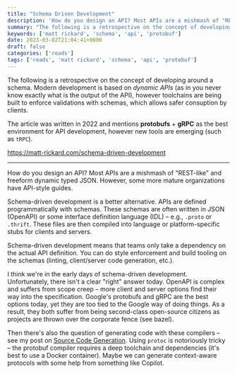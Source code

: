 ```yaml
---
title: "Schema Driven Development"
description: 'How do you design an API? Most APIs are a mishmash of "REST-like" and freeform dynamic typed JSON. However, some more mature organizations have...'
summary: "The following is a retrospective on the concept of developing around a schema. Modern development is based on dynamic APIs (as in you never know exactly what is the output of the API), however toolchains are being built to enforce validations with schemas, which allows safer consuption by clients."
keywords: ['matt rickard', 'schema', 'api', 'protobuf']
date: 2023-03-02T21:04:41+0000
draft: false
categories: ['reads']
tags: ['reads', 'matt rickard', 'schema', 'api', 'protobuf']
---
```


The following is a retrospective on the concept of developing around a schema. Modern development is based on *dynamic APIs* (as in you never know exactly what is the output of the API), however toolchains are being built to enforce validations with schemas, which allows safer consuption by clients.

The article was written in 2022 and mentions **protobufs** + **gRPC** as the best environment for API development, however new tools are emerging (such as `tRPC`).

https://matt-rickard.com/schema-driven-development

---

How do you design an API? Most APIs are a mishmash of "REST-like" and freeform dynamic typed JSON. However, some more mature organizations have API-style guides.

Schema-driven development is a better alternative. APIs are defined programmatically with schemas. These schemas are often written in JSON (OpenAPI) or some interface definition language (IDL) – e.g., `.proto` or `.thrift`. These files are then compiled into language or platform-specific stubs for clients and servers.

Schema-driven development means that teams only take a dependency on the actual API definition. You can do style enforcement and build tooling on the schemas (linting, client/server code generation, etc.).

I think we're in the early days of schema-driven development. Unfortunately, there isn't a clear "right" answer today. OpenAPI is complex and suffers from scope creep – more client and server options find their way into the specification. Google's protobufs and gRPC are the best options today, yet they are too tied to the Google way of doing things. As a result, they both suffer from being second-class open-source citizens as projects are thrown over the corporate fence (see bazel).

Then there's also the question of generating code with these compilers – see my post on [Source Code Generation](https://matt-rickard.com/generated-code/). Using `protoc` is notoriously tricky – the protobuf compiler requires a deep toolchain and dependencies (it's best to use a Docker container). Maybe we can generate context-aware protocols with some help from something like Copilot.